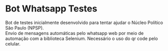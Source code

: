 # Bot Whatsapp Testes
Bot de testes inicialmente desenvolvido para tentar ajudar o Núcleo Político São Paulo (NPSP).  
Envio de mensagens automáticas pelo whatsapp web por meio de automação com a biblioteca Selenium. Necessário o uso do qr code pelo celular.
